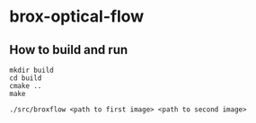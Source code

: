 # brox-optical-flow

## How to build and run

```console
mkdir build
cd build
cmake ..
make

./src/broxflow <path to first image> <path to second image>
```
